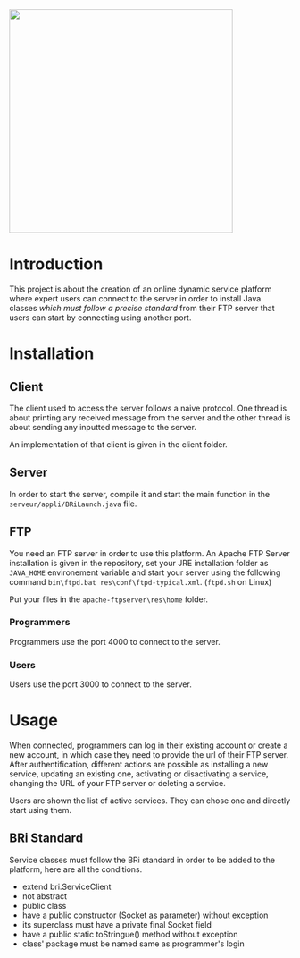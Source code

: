 <img src="https://i.ibb.co/rd4j2zk/brillan.png" width="400">

# Introduction
This project is about the creation of an online dynamic service platform where expert users can connect to the server in order to install Java classes _which must follow a precise standard_ from their FTP server that users can start by connecting using another port.

# Installation
## Client
The client used to access the server follows a naive protocol. One thread is about printing any received message from the server and the other thread is about sending any inputted message to the server.

An implementation of that client is given in the client folder.

## Server
In order to start the server, compile it and start the main function in the `serveur/appli/BRiLaunch.java` file.

## FTP
You need an FTP server in order to use this platform. An Apache FTP Server installation is given in the repository, set your JRE installation folder as `JAVA_HOME` environement variable and start your server using the following command `bin\ftpd.bat res\conf\ftpd-typical.xml`. (`ftpd.sh` on Linux)

Put your files in the `apache-ftpserver\res\home` folder.

### Programmers
Programmers use the port 4000 to connect to the server.

### Users
Users use the port 3000 to connect to the server.

# Usage
When connected, programmers can log in their existing account or create a new account, in which case they need to provide the url of their FTP server. After authentification, different actions are possible as installing a new service, updating an existing one, activating or disactivating a service, changing the URL of your FTP server or deleting a service.

Users are shown the list of active services. They can chose one and directly start using them. 

## BRi Standard
Service classes must follow the BRi standard in order to be added to the platform, here are all the conditions.

* extend bri.ServiceClient
* not abstract
* public class
* have a public constructor (Socket as parameter) without exception
* its superclass must have a private final Socket field
* have a public static toStringue() method without exception
* class' package must be named same as programmer's login
